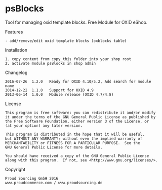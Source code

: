 psBlocks
=========

Tool for managing oxid template blocks.
Free Module for OXID eShop.

Features

	- add/remove/edit oxid template blocks (oxblocks table)


Installation

	1. copy content from copy_this folder into your shop root
	2. activate module psBlocks in shop admin


Changelog

	2016-07-26	1.2.0	Ready for OXID 4.10/5.2, Add search for module name
	2014-12-22	1.1.0	Support for OXID 4.9
	2013-06-14	1.0.0	Module release (OXID 4.7/4.8)
	

License

    This program is free software: you can redistribute it and/or modify
    it under the terms of the GNU General Public License as published by
    the Free Software Foundation, either version 3 of the License, or
    (at your option) any later version.

    This program is distributed in the hope that it will be useful,
    but WITHOUT ANY WARRANTY; without even the implied warranty of
    MERCHANTABILITY or FITNESS FOR A PARTICULAR PURPOSE.  See the
    GNU General Public License for more details.

    You should have received a copy of the GNU General Public License
    along with this program.  If not, see <http://www.gnu.org/licenses/>.
    

Copyright

	Proud Sourcing GmbH 2016
	www.proudcommerce.com / www.proudsourcing.de
